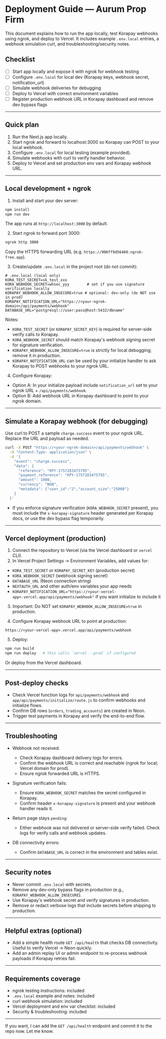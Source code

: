 # Deployment Guide — Aurum Prop Firm

This document explains how to run the app locally, test Korapay webhooks using ngrok, and deploy to Vercel. It includes example `.env.local` entries, a webhook simulation curl, and troubleshooting/security notes.

## Checklist
- [ ] Start app locally and expose it with ngrok for webhook testing
- [ ] Configure `.env.local` for local dev (Korapay keys, webhook secret, notification_url)
- [ ] Simulate webhook deliveries for debugging
- [ ] Deploy to Vercel with correct environment variables
- [ ] Register production webhook URL in Korapay dashboard and remove dev bypass flags

---

## Quick plan
1. Run the Next.js app locally.
2. Start ngrok and forward to localhost:3000 so Korapay can POST to your local webhook.
3. Configure `.env.local` for local testing (example provided).
4. Simulate webhooks with curl to verify handler behavior.
5. Deploy to Vercel and set production env vars and Korapay webhook URL.

---

## Local development + ngrok

1. Install and start your dev server:

```bash
npm install
npm run dev
```

The app runs at `http://localhost:3000` by default.

2. Start ngrok to forward port 3000:

```bash
ngrok http 3000
```

Copy the HTTPS forwarding URL (e.g. `https://906ff9d56460.ngrok-free.app`).

3. Create/update `.env.local` in the project root (do not commit):

```
# .env.local (local only)
KORA_TEST_SECRET=sk_test_xxx
KORA_WEBHOOK_SECRET=whsec_yyy        # set if you use signature verification locally
KORAPAY_WEBHOOK_ALLOW_INSECURE=true # optional: dev-only (do NOT use in prod)
KORAPAY_NOTIFICATION_URL="https://<your-ngrok-domain>/api/payments/webhook"
DATABASE_URL="postgresql://user:pass@host:5432/dbname"
```

Notes:
- `KORA_TEST_SECRET` (or `KORAPAY_SECRET_KEY`) is required for server-side verify calls to Korapay.
- `KORA_WEBHOOK_SECRET` should match Korapay's webhook signing secret for signature verification.
- `KORAPAY_WEBHOOK_ALLOW_INSECURE=true` is strictly for local debugging; remove it in production.
- `KORAPAY_NOTIFICATION_URL` can be used by your initialize handler to ask Korapay to POST webhooks to your ngrok URL.

4. Configure Korapay:
- Option A: In your initialize payload include `notification_url` set to your ngrok URL + `/api/payments/webhook`.
- Option B: Add webhook URL in Korapay dashboard to point to your ngrok domain.

---

## Simulate a Korapay webhook (for debugging)

Use curl to POST a sample `charge.success` event to your ngrok URL. Replace the URL and payload as needed.

```bash
curl -X POST "https://<your-ngrok-domain>/api/payments/webhook" \
  -H "Content-Type: application/json" \
  -d '{
    "event": "charge.success",
    "data": {
      "reference": "KPY-1757283475795",
      "payment_reference": "KPY-1757283475795",
      "amount": 1000,
      "currency": "NGN",
      "metadata": {"user_id":"2","account_size":"25000"}
    }
  }'
```

- If you enforce signature verification (`KORA_WEBHOOK_SECRET` present), you must include the `x-korapay-signature` header generated per Korapay docs, or use the dev bypass flag temporarily.

---

## Vercel deployment (production)

1. Connect the repository to Vercel (via the Vercel dashboard or `vercel` CLI).
2. In Vercel Project Settings → Environment Variables, add values for:
- `KORA_TEST_SECRET` or `KORAPAY_SECRET_KEY` (production secret)
- `KORA_WEBHOOK_SECRET` (webhook signing secret)
- `DATABASE_URL` (Neon connection string)
- `NEXTAUTH_URL` and other auth/env variables your app needs
- `KORAPAY_NOTIFICATION_URL="https://<your-vercel-app>.vercel.app/api/payments/webhook"` if you want initialize to include it

3. Important: Do NOT set `KORAPAY_WEBHOOK_ALLOW_INSECURE=true` in production.

4. Configure Korapay webhook URL to point at production:
```
https://<your-vercel-app>.vercel.app/api/payments/webhook
```

5. Deploy:

```bash
npm run build
npm run deploy   # this calls `vercel --prod` if configured
```

Or deploy from the Vercel dashboard.

---

## Post-deploy checks
- Check Vercel function logs for `api/payments/webhook` and `app/api/payments/initialize/route.js` to confirm webhooks and initialize flows.
- Confirm DB rows (`orders`, `trading_accounts`) are created in Neon.
- Trigger test payments in Korapay and verify the end-to-end flow.

---

## Troubleshooting
- Webhook not received:
  - Check Korapay dashboard delivery logs for errors.
  - Confirm the webhook URL is correct and reachable (ngrok for local; Vercel domain for prod).
  - Ensure ngrok forwarded URL is HTTPS.

- Signature verification fails:
  - Ensure `KORA_WEBHOOK_SECRET` matches the secret configured in Korapay.
  - Confirm header `x-korapay-signature` is present and your webhook handler reads it.

- Return page stays `pending`:
  - Either webhook was not delivered or server-side verify failed. Check logs for verify calls and webhook updates.

- DB connectivity errors:
  - Confirm `DATABASE_URL` is correct in the environment and tables exist.

---

## Security notes
- Never commit `.env.local` with secrets.
- Remove any dev-only bypass flags in production (e.g., `KORAPAY_WEBHOOK_ALLOW_INSECURE`).
- Use Korapay's webhook secret and verify signatures in production.
- Remove or redact verbose logs that include secrets before shipping to production.

---

## Helpful extras (optional)
- Add a simple health route `GET /api/health` that checks DB connectivity. Useful to verify Vercel → Neon quickly.
- Add an admin replay UI or admin endpoint to re-process webhook payloads if Korapay retries fail.

---

## Requirements coverage
- ngrok testing instructions: included
- `.env.local` example and notes: included
- curl webhook simulation: included
- Vercel deployment and env var checklist: included
- Security & troubleshooting: included

---

If you want, I can add the `GET /api/health` endpoint and commit it to the repo now. Let me know.
